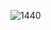 ![1440](https://github.com/devExploitt/Freshy-bar/assets/99944605/2e6fdf86-5192-4ac5-9d1f-0ae194fba60a)
